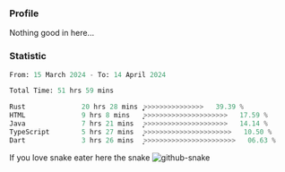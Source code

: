 ### Profile 

Nothing good in here...

### Statistic
<!--START_SECTION:waka-->

```python
From: 15 March 2024 - To: 14 April 2024

Total Time: 51 hrs 59 mins

Rust              20 hrs 28 mins  ͎͎͎͎͎͎͎͎͎̞>>>>>>>>>>>>>>>   39.39 %
HTML              9 hrs 8 mins    ͎͎͎͎>>>>>>>>>>>>>>>>>>>>>   17.59 %
Java              7 hrs 21 mins   ͎͎͎̦>>>>>>>>>>>>>>>>>>>>>   14.14 %
TypeScript        5 hrs 27 mins   ͎͎̝>>>>>>>>>>>>>>>>>>>>>>   10.50 %
Dart              3 hrs 26 mins   ͎̝>>>>>>>>>>>>>>>>>>>>>>>   06.63 %
```

<!--END_SECTION:waka-->

If you love snake eater here the snake 
<picture>
  <source media="(prefers-color-scheme: dark)" srcset="https://github.com/pradana4648/pradana4648/blob/c0566a83ca6ea5f2e46bab00e717c4c82b4b5c4c/github-contribution-grid-snake-dark.svg" />
  <source media="(prefers-color-scheme: light)" srcset="https://github.com/pradana4648/pradana4648/blob/c0566a83ca6ea5f2e46bab00e717c4c82b4b5c4c/github-contribution-grid-snake.svg" />
  <img alt="github-snake" src="https://github.com/pradana4648/pradana4648/blob/c0566a83ca6ea5f2e46bab00e717c4c82b4b5c4c/github-contribution-grid-snake.svg" />
</picture>
